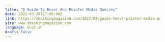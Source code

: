 ```yaml
---
title: "A Guide To Hover And Pointer Media Queries"
date: 2022-03-28T17:00:00Z
link: https://smashingmagazine.com/2022/03/guide-hover-pointer-media-queries/?utm_medium=RSS&utm_source=news.12bit.vn
site: www.smashingmagazine.com
language: English
draft: false
---
```

